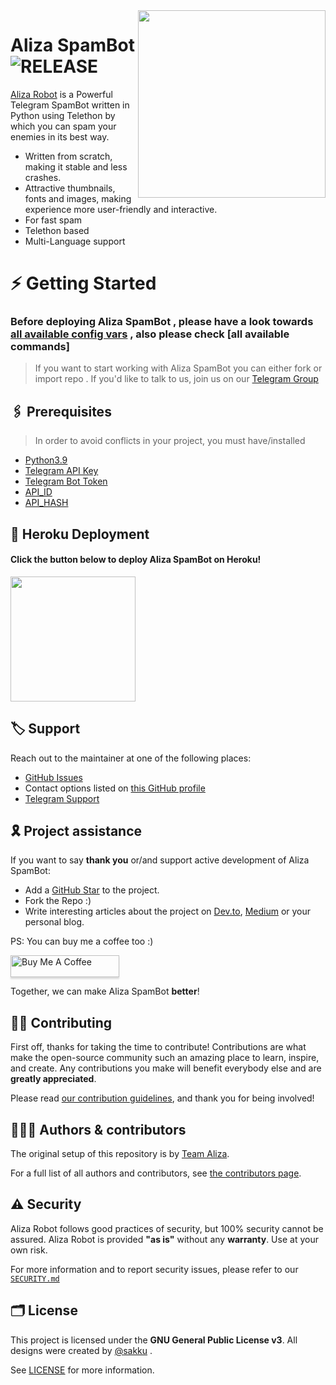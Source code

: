 <img src="https://telegra.ph/file/e79f3c2e32bd08c181f36.png" align="right" width="300" height="300"/>

# Aliza SpamBot <img src="https://img.shields.io/github/v/release/deepaiimsss/AlizaSpamBott?color=black&logo=github&logoColor=black&style=social" alt="RELEASE">

[Aliza Robot](https://github.com/deepaiimsss/AlizaSpamBot) is a Powerful Telegram SpamBot written in Python using  Telethon by which you can spam your enemies in its best way.

* Written from scratch, making it stable and less crashes.
* Attractive thumbnails, fonts and images,  making experience more user-friendly and interactive.
* For fast spam
* Telethon based
* Multi-Language support


# ⚡️ Getting Started

### Before deploying Aliza SpamBot , please have a look towards [all available config vars](../config/README.md) , also please check [all available commands]

> If you want to start working with Aliza SpamBot you can either fork or import repo .
> If you'd like to talk to us, join us on our [Telegram Group](https://t.me/Aliza_support)


## 🖇 Prerequisites

> In order to avoid conflicts in your project, you must have/installed

- [Python3.9](https://www.python.org/downloads/release/python-390/)
- [Telegram API Key](https://docs.pyrogram.org/intro/setup#api-keys)
- [Telegram Bot Token](https://t.me/botfather)
- [API_ID](https://my.telegram.org)
- [API_HASH](https://my.telegram.org)



## 🚀 Heroku Deployment

<h4>Click the button below to deploy Aliza SpamBot on Heroku!</h4>    
<a href="https://heroku.com/deploy/"><img src="https://img.shields.io/badge/Deploy%20To%20Heroku-blueviolet?style=for-the-badge&logo=heroku" width="200""/></a>


## 🏷 Support

Reach out to the maintainer at one of the following places:

- [GitHub Issues](https://github.com/deepaiimsss/alizaspambot/issues/new?assignees=&labels=question&template=SUPPORT_QUESTION.md&title=support%3A+)
- Contact options listed on [this GitHub profile](https://github.com/deepaiimsss)
- [Telegram Support](https://t.me/Aliza_Support)

## 🎗 Project assistance

If you want to say **thank you** or/and support active development of Aliza SpamBot:

- Add a [GitHub Star](https://github.com/deepaiimsss/AlizaSpamBot) to the project.
- Fork the Repo :)
- Write interesting articles about the project on [Dev.to](https://dev.to/), [Medium](https://medium.com/) or your personal blog.

PS: You can buy me a coffee too :)
<p><a href="https://ko-fi.com/deepaiims" target="_blank"><img src="https://www.buymeacoffee.com/assets/img/custom_images/orange_img.png" alt="Buy Me A Coffee" style="height: 35px !important;width: 174px !important;box-shadow: 0px 3px 2px 0px rgba(190, 190, 190, 0.5) !important;-webkit-box-shadow: 0px 3px 2px 0px rgba(190, 190, 190, 0.5) !important;" ></a></p>

Together, we can make Aliza SpamBot **better**!

## ✍🏻 Contributing

First off, thanks for taking the time to contribute! Contributions are what make the open-source community such an amazing place to learn, inspire, and create. Any contributions you make will benefit everybody else and are **greatly appreciated**.

Please read [our contribution guidelines](CONTRIBUTING.md), and thank you for being involved!

## 👨🏻‍💻 Authors & contributors

The original setup of this repository is by [Team Aliza](https://github.com/deepaiimsss).

For a full list of all authors and contributors, see [the contributors page](https://github.com/deepaiimsss/AlizaSpamBot/contributors).

## ⚠️ Security

Aliza Robot follows good practices of security, but 100% security cannot be assured. Aliza Robot is provided **"as is"** without any **warranty**. Use at your own risk.

For more information and to report security issues, please refer to our [`SECURITY.md`](SECURITY.md)


## 🗂 License

This project is licensed under the **GNU General Public License v3**. All designs were created by [@sakku](https://github.com/deepaiimsss) .

See [LICENSE](../LICENSE) for more information.

